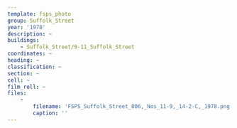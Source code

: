 ```yaml
---
template: fsps_photo
group: Suffolk_Street
year: '1978'
description: ~
buildings:
    - Suffolk_Street/9-11_Suffolk_Street
coordinates: ~
heading: ~
classification: ~
section: ~
cell: ~
film_roll: ~
files:
    -
        filename: 'FSPS_Suffolk_Street_006,_Nos_11-9,_14-2-C,_1978.png'
        caption: ''
---
```

